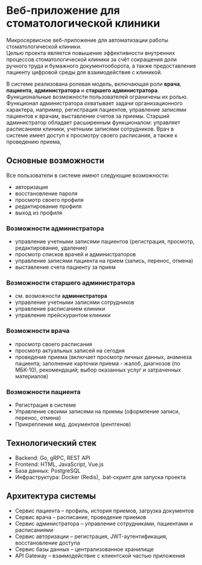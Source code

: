 # Веб-приложение для стоматологической клиники

Микросервисное веб-приложение для автоматизации работы стоматологической клиники.  
Целью проекта является повышение эффективности внутренних процессов стоматологической клиники за счёт сокращения доли ручного труда и бумажного документооборота, 
а также предоставление пациенту цифровой среды для взаимодействия с клиникой.

В системе реализована ролевая модель, включающая роли **врача**, **пациента**, **администратора** и **старшего администратора**.
Функциональные возможности пользователей ограничены их ролью. 
Функционал администратора охватывает задачи организационного характера, например, регистрация пациентов, управление записями пациентов к врачам, выставление счетов за приемы.
Старший администратор обладает расширенным функционалом: управляет расписанием клиники, учетными записями сотрудников.
Врач в системе имеет доступ к просмотру своего расписания, а также к проведению приема, 

## Основные возможности
Все пользователи в системе имеют следующие возможности:
- авторизация
- восстановление пароля
- просмотр своего профиля
- редактирование профиля
- выход из профиля
### Возможности администратора
- управление учетными записями пациентов (регистрация, просмотр, редактирование, удаление)
- просмотр списков врачей и администраторов
- управление записями пациента на прием (запись, перенос, отмена)
- выставление счета пациенту за прием
### Возможности старшего администратора
- см. возможности **администратора**
- управление учетными записями сотрудников
- управление расписанием клиники
- управление прейскурантом клиники
### Возможности врача 
- просмотр своего расписания
- просмотр актуальных записей на сегодня
- проведение приема (включает просмотр личных данных, анамнеза пациента; заполнение карточки приема - жалоб, диагнозов (по МБК-10), рекомендаций; выбор оказанных услуг и затраченных материалов)
### Возможности пациента
- Регистрация в системе
- Управление своими записями на приемы (оформление записи, перенос, отмена)
- Прикрепление мед. документов (рентгенов)

## Технологический стек
- Backend: Go, gRPC, REST API 
- Frontend: HTML, JavaScript, Vue.js 
- База данных: PostgreSQL
- Инфраструктура: Docker (Redis), .bat-скрипт для запуска проекта 

## Архитектура системы
- Сервис пациента – профиль, история приемов, загрузка документов  
- Сервис врача – расписание, проведение приемов  
- Сервис администратора – управление сотрудниками, пациентами и расписаниями  
- Сервис авторизации – регистрация, JWT-аутентификация, восстановление доступа  
- Сервис базы данных – централизованное хранилище
- API Gateway – взаимодействие с клиентской частью приложения  

